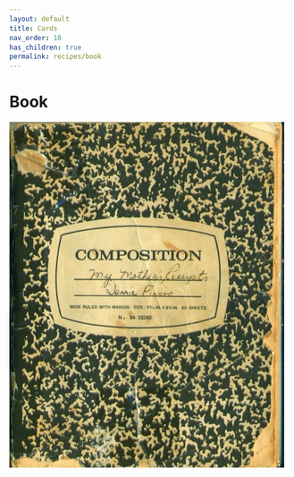 ```yaml
---
layout: default
title: Cards
nav_order: 10
has_children: true
permalink: recipes/book
---
```


# Book
![Recipe book front cover](/recipe-images/cover/front-cover.jpeg)

